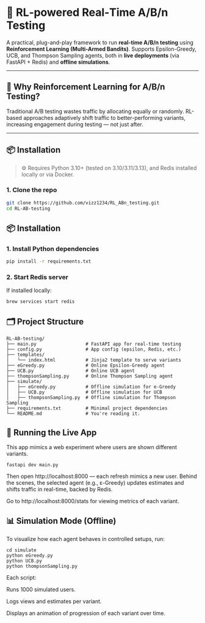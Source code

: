 # 🎯 RL‑powered Real‑Time A/B/n Testing

A practical, plug-and-play framework to run **real-time A/B/n testing** using **Reinforcement Learning (Multi-Armed Bandits)**. Supports Epsilon-Greedy, UCB, and Thompson Sampling agents, both in **live deployments** (via FastAPI + Redis) and **offline simulations**.

---

## 🧠 Why Reinforcement Learning for A/B/n Testing?

Traditional A/B testing wastes traffic by allocating equally or randomly. RL-based approaches adaptively shift traffic to better-performing variants, increasing engagement during testing — not just after.

---

## 📦 Installation

> ⚙️ Requires Python 3.10+ (tested on 3.10/3.11/3.13), and Redis installed locally or via Docker.

### 1. Clone the repo
```bash
git clone https://github.com/vizz1234/RL_ABn_testing.git
cd RL-AB-testing
```

## 📦 Installation

### 1. Install Python dependencies

```bash
pip install -r requirements.txt
```
### 2. Start Redis server
If installed locally:

```bash
brew services start redis
```

## 🗂 Project Structure

```
RL-AB-testing/
├── main.py                  # FastAPI app for real-time testing
├── config.py                # App config (epsilon, Redis, etc.)
├── templates/
│   └── index.html           # Jinja2 template to serve variants
├── eGreedy.py               # Online Epsilon-Greedy agent
├── UCB.py                   # Online UCB agent
├── thompsonSampling.py      # Online Thompson Sampling agent
├── simulate/
│   ├── eGreedy.py           # Offline simulation for e-Greedy
│   ├── UCB.py               # Offline simulation for UCB
│   ├── thompsonSampling.py  # Offline simulation for Thompson Sampling
├── requirements.txt         # Minimal project dependencies
└── README.md                # You're reading it.
```

## 🚀 Running the Live App
This app mimics a web experiment where users are shown different variants.

```
fastapi dev main.py
```

Then open http://localhost:8000 — each refresh mimics a new user. Behind the scenes, the selected agent (e.g., ε-Greedy) updates estimates and shifts traffic in real-time, backed by Redis. 

Go to http://localhost:8000/stats for viewing metrics of each variant.


## 📊 Simulation Mode (Offline)
To visualize how each agent behaves in controlled setups, run:

```
cd simulate
python eGreedy.py
python UCB.py
python thompsonSampling.py
```

Each script:

Runs 1000 simulated users.

Logs views and estimates per variant. 

Displays an animation of progression of each variant over time.

